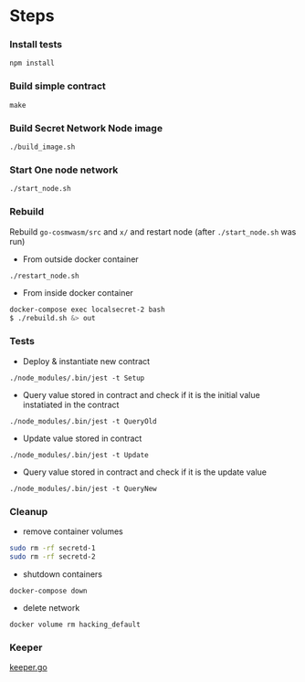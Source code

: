 
# Steps

### Install tests

`npm install`

### Build simple contract

`make`

### Build Secret Network Node image

`./build_image.sh`

### Start One node network

`./start_node.sh`


### Rebuild 

Rebuild `go-cosmwasm/src` and `x/` and restart node (after `./start_node.sh` was run)

* From outside docker container

`./restart_node.sh`

* From inside docker container

```bash
docker-compose exec localsecret-2 bash
$ ./rebuild.sh &> out
```


### Tests

* Deploy & instantiate new contract

`./node_modules/.bin/jest -t Setup`

* Query value stored in contract and check if it is the initial value instatiated in the contract
  
`./node_modules/.bin/jest -t QueryOld`

* Update value stored in contract
  
`./node_modules/.bin/jest -t Update`

* Query value stored in contract and check if it is the update value 

`./node_modules/.bin/jest -t QueryNew`


### Cleanup

* remove container volumes

```bash
sudo rm -rf secretd-1
sudo rm -rf secretd-2
```

* shutdown containers

`docker-compose down`

* delete network

`docker volume rm hacking_default`

### Keeper
[keeper.go](../x/compute/internal/keeper/keeper.go#L478)
